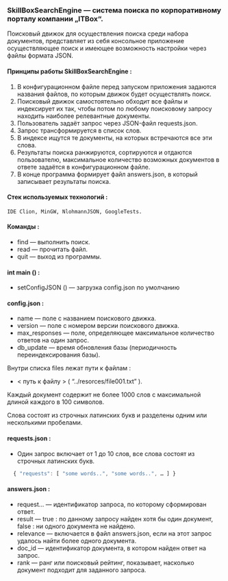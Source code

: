 ### SkillBoxSearchEngine — система поиска по корпоративному порталу компании „ITBox“. ### 
   Поисковый движок для осуществления поиска среди набора документов, 
   представляет из себя консольное приложение осуществляющее поиск 
   и имеющее возможность настройки через файлы формата JSON. 


 #### Принципы работы SkillBoxSearchEngine : ####
  1. В конфигурационном файле перед запуском приложения задаются названия
     файлов, по которым движок будет осуществлять поиск.
  2. Поисковый движок самостоятельно обходит все файлы и индексирует их так, 
     чтобы потом по любому поисковому запросу находить наиболее релевантные документы.
  3. Пользователь задаёт запрос через JSON-файл requests.json. 
  4. Запрос трансформируется в список слов.
  5. В индексе ищутся те документы, на которых встречаются все эти слова.
  6. Результаты поиска ранжируются, сортируются и отдаются пользователю,
     максимальное количество возможных документов в ответе задаётся в конфигурационном файле.
  7. В конце программа формирует файл answers.json, в который записывает результаты поиска.


#### Стек используемых технологий : ####
    IDE Clion, MinGW, NlohmannJSON, GoogleTests.


#### Команды : ####
*   find — выполнить поиск. 
*   read — прочитать файл. 
*   quit — выход из программы. 

#### int main () : ####
*  setConfigJSON () — загрузка config.json по умолчанию


#### config.json : ####
*  name — поле с названием поискового движка.
*  version — поле с номером версии поискового движка.
*  max_responses — поле, определяющее максимальное количество ответов на один запрос.
*  db_update — время обновления базы (периодичность переиндексирования базы).
 
  Внутри списка files лежат пути к файлам :
*  < путь к файлу > ( “../resorces/file001.txt” ). 

<p>  Каждый документ содержит не более 1000 слов с максимальной длиной каждого в 100 символов.</p>  
     Слова состоят из строчных латинских букв и разделены одним или несколькими пробелами.
	 

#### requests.json : ####
*  Один запрос включает от 1 до 10 слов, все слова состоят из строчных латинских букв.
```javascript
  { "requests": [ "some words..", "some words..", … ] }
```

#### answers.json : ####
*  request… — идентификатор запроса, по которому сформирован ответ.
*  result — true : по данному запросу найден хотя бы один документ, false : ни одного документа не найдено.
*  relevance — включается в файл answers.json, если на этот запрос удалось найти более одного документа.
*  doc_id — идентификатор документа, в котором найден ответ на запрос. 
*  rank — ранг или поисковый рейтинг, показывает, насколько документ подходит для заданного запроса.
